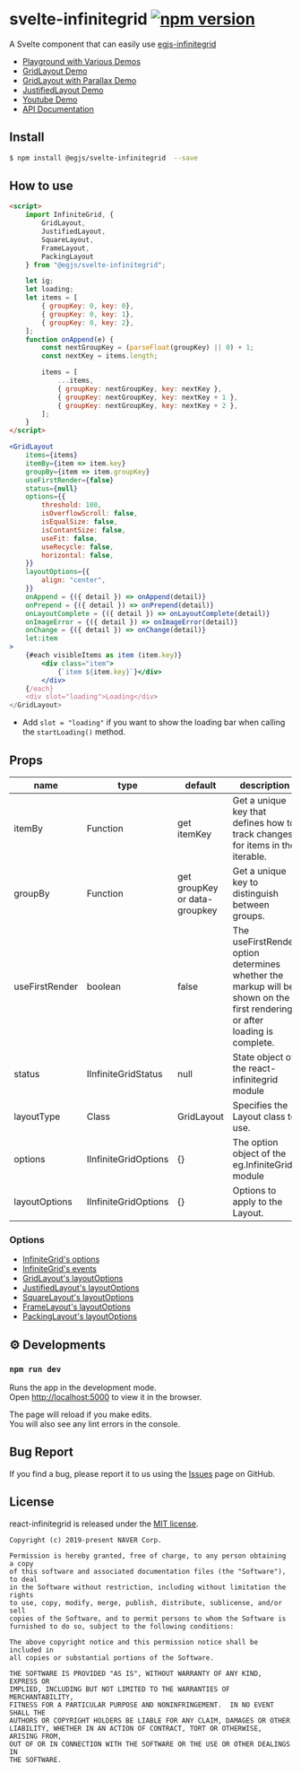 # svelte-infinitegrid [![npm version](https://badge.fury.io/js/%40egjs%2Fsvelte-infinitegrid.svg)](https://badge.fury.io/js/%40egjs%2Fsvelte-infinitegrid)

A Svelte component that can easily use [egjs-infinitegrid](https://github.com/naver/egjs-infinitegrid)

* [Playground with Various Demos](https://naver.github.io/egjs-infinitegrid/storybook)
* [GridLayout Demo](https://codesandbox.io/s/svelte-infinitegrid-demo-gridlayout-7ycgd)
* [GridLayout with Parallax Demo](https://codesandbox.io/s/svelte-infinitegrid-demo-gridlayout-with-parallax-wnl8p)
* [JustifiedLayout Demo](https://codesandbox.io/s/svelte-infinitegrid-demo-justifiedlayout-e4com)
* [Youtube Demo](https://codesandbox.io/s/svelte-infinitegrid-demo-youtube-svrus)
* [API Documentation](https://naver.github.io/egjs-infinitegrid/release/latest/doc/)


## Install
```bash
$ npm install @egjs/svelte-infinitegrid  --save
```

## How to use
```html
<script>
    import InfiniteGrid, {
        GridLayout,
        JustifiedLayout,
        SquareLayout,
        FrameLayout,
        PackingLayout
    } from "@egjs/svelte-infinitegrid";

    let ig;
    let loading;
    let items = [
        { groupKey: 0, key: 0},
        { groupKey: 0, key: 1},
        { groupKey: 0, key: 2},
    ];
    function onAppend(e) {
        const nextGroupKey = (parseFloat(groupKey) || 0) + 1;
        const nextKey = items.length;

        items = [
            ...items,
            { groupKey: nextGroupKey, key: nextKey },
            { groupKey: nextGroupKey, key: nextKey + 1 },
            { groupKey: nextGroupKey, key: nextKey + 2 },
        ];
    }
</script>
```
```jsx
<GridLayout
    items={items}
    itemBy={item => item.key}
    groupBy={item => item.groupKey}
    useFirstRender={false}
    status={null}
    options={{
        threshold: 100,
        isOverflowScroll: false,
        isEqualSize: false,
        isContantSize: false,
        useFit: false,
        useRecycle: false,
        horizontal: false,
    }}
    layoutOptions={{
        align: "center",
    }}
    onAppend = {({ detail }) => onAppend(detail)}
    onPrepend = {({ detail }) => onPrepend(detail)}
    onLayoutComplete = {({ detail }) => onLayoutComplete(detail)}
    onImageError = {({ detail }) => onImageError(detail)}
    onChange = {({ detail }) => onChange(detail)}
    let:item
>
    {#each visibleItems as item (item.key)}
        <div class="item">
            {`item ${item.key}`}</div>
        </div>
    {/each}
    <div slot="loading">Loading</div>
</GridLayout>
```

* Add `slot = "loading"` if you want to show the loading bar when calling the `startLoading()` method.

## Props


|name|type|default|description|
|---|---|---|---|
|itemBy|Function|get itemKey|Get a unique key that defines how to track changes for items in the iterable.|
|groupBy|Function|get groupKey or data-groupkey|Get a unique key to distinguish between groups.|
|useFirstRender|boolean|false|The useFirstRender option determines whether the markup will be shown on the first rendering or after loading is complete.|
|status|IInfiniteGridStatus|null|State object of the react-infinitegrid module|
|layoutType|Class|GridLayout|Specifies the Layout class to use.|
|options|IInfiniteGridOptions|{}|The option object of the eg.InfiniteGrid module|
|layoutOptions|IInfiniteGridOptions|{}|Options to apply to the Layout.|


### Options
* [InfiniteGrid's options](https://naver.github.io/egjs-infinitegrid/release/latest/doc/eg.InfiniteGrid.html)
* [InfiniteGrid's events](https://naver.github.io/egjs-infinitegrid/release/latest/doc/eg.InfiniteGrid.html#event:append)
* [GridLayout's layoutOptions](https://naver.github.io/egjs-infinitegrid/release/latest/doc/eg.InfiniteGrid.GridLayout.html)
* [JustifiedLayout's layoutOptions](https://naver.github.io/egjs-infinitegrid/release/latest/doc/eg.InfiniteGrid.JustifiedLayout.html)
* [SquareLayout's layoutOptions](https://naver.github.io/egjs-infinitegrid/release/latest/doc/eg.InfiniteGrid.SquareLayout.html)
* [FrameLayout's layoutOptions](https://naver.github.io/egjs-infinitegrid/release/latest/doc/eg.InfiniteGrid.FrameLayout.html)
* [PackingLayout's layoutOptions](https://naver.github.io/egjs-infinitegrid/release/latest/doc/eg.InfiniteGrid.PackingLayout.html)




## ⚙️ Developments
### `npm run dev`

Runs the app in the development mode.<br>
Open [http://localhost:5000](http://localhost:5000) to view it in the browser.

The page will reload if you make edits.<br>
You will also see any lint errors in the console.


## Bug Report

If you find a bug, please report it to us using the [Issues](https://github.com/naver/egjs-infinitegrid/issues) page on GitHub.


## License
react-infinitegrid is released under the [MIT license](https://github.com/naver/egjs-infinitegrid/blob/master/LICENSE).


```
Copyright (c) 2019-present NAVER Corp.

Permission is hereby granted, free of charge, to any person obtaining a copy
of this software and associated documentation files (the "Software"), to deal
in the Software without restriction, including without limitation the rights
to use, copy, modify, merge, publish, distribute, sublicense, and/or sell
copies of the Software, and to permit persons to whom the Software is
furnished to do so, subject to the following conditions:

The above copyright notice and this permission notice shall be included in
all copies or substantial portions of the Software.

THE SOFTWARE IS PROVIDED "AS IS", WITHOUT WARRANTY OF ANY KIND, EXPRESS OR
IMPLIED, INCLUDING BUT NOT LIMITED TO THE WARRANTIES OF MERCHANTABILITY,
FITNESS FOR A PARTICULAR PURPOSE AND NONINFRINGEMENT.  IN NO EVENT SHALL THE
AUTHORS OR COPYRIGHT HOLDERS BE LIABLE FOR ANY CLAIM, DAMAGES OR OTHER
LIABILITY, WHETHER IN AN ACTION OF CONTRACT, TORT OR OTHERWISE, ARISING FROM,
OUT OF OR IN CONNECTION WITH THE SOFTWARE OR THE USE OR OTHER DEALINGS IN
THE SOFTWARE.
```

